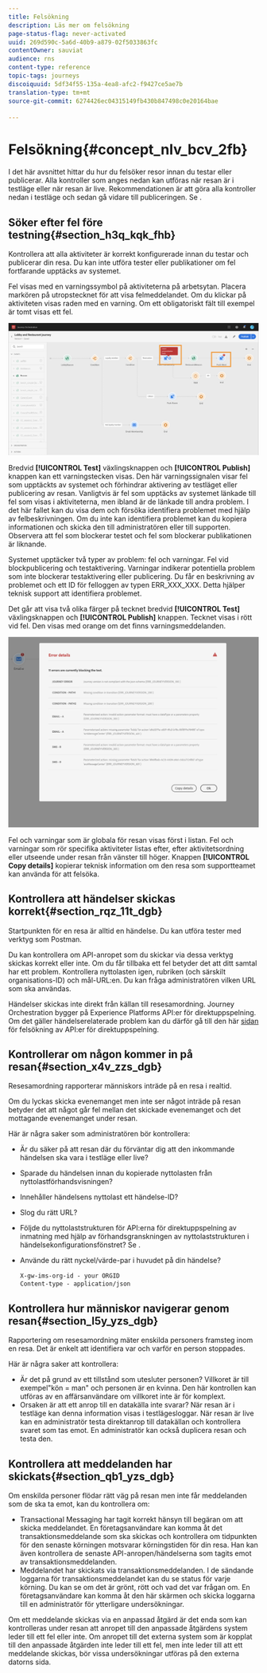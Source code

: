 ```yaml
---
title: Felsökning
description: Läs mer om felsökning
page-status-flag: never-activated
uuid: 269d590c-5a6d-40b9-a879-02f5033863fc
contentOwner: sauviat
audience: rns
content-type: reference
topic-tags: journeys
discoiquuid: 5df34f55-135a-4ea8-afc2-f9427ce5ae7b
translation-type: tm+mt
source-git-commit: 6274426ec04315149fb430b847498c0e20164bae

---
```



# Felsökning{#concept_nlv_bcv_2fb}

I det här avsnittet hittar du hur du felsöker resor innan du testar eller publicerar. Alla kontroller som anges nedan kan utföras när resan är i testläge eller när resan är live. Rekommendationen är att göra alla kontroller nedan i testläge och sedan gå vidare till publiceringen. Se [](../building-journeys/testing-the-journey.md).

## Söker efter fel före testning{#section_h3q_kqk_fhb}

Kontrollera att alla aktiviteter är korrekt konfigurerade innan du testar och publicerar din resa. Du kan inte utföra tester eller publikationer om fel fortfarande upptäcks av systemet.

Fel visas med en varningssymbol på aktiviteterna på arbetsytan. Placera markören på utropstecknet för att visa felmeddelandet. Om du klickar på aktiviteten visas raden med en varning. Om ett obligatoriskt fält till exempel är tomt visas ett fel.

![](../assets/journey63.png)

Bredvid **[!UICONTROL Test]** växlingsknappen och **[!UICONTROL Publish]** knappen kan ett varningstecken visas. Den här varningssignalen visar fel som upptäckts av systemet och förhindrar aktivering av testläget eller publicering av resan. Vanligtvis är fel som upptäcks av systemet länkade till fel som visas i aktiviteterna, men ibland är de länkade till andra problem. I det här fallet kan du visa dem och försöka identifiera problemet med hjälp av felbeskrivningen. Om du inte kan identifiera problemet kan du kopiera informationen och skicka den till administratören eller till supporten. Observera att fel som blockerar testet och fel som blockerar publikationen är liknande.

Systemet upptäcker två typer av problem: fel och varningar. Fel vid blockpublicering och testaktivering. Varningar indikerar potentiella problem som inte blockerar testaktivering eller publicering. Du får en beskrivning av problemet och ett ID för felloggen av typen ERR_XXX_XXX. Detta hjälper teknisk support att identifiera problemet.

Det går att visa två olika färger på tecknet bredvid **[!UICONTROL Test]** växlingsknappen och **[!UICONTROL Publish]** knappen. Tecknet visas i rött vid fel. Den visas med orange om det finns varningsmeddelanden.

![](../assets/journey75.png)

Fel och varningar som är globala för resan visas först i listan. Fel och varningar som rör specifika aktiviteter listas efter, efter aktivitetsordning eller utseende under resan från vänster till höger. Knappen **[!UICONTROL Copy details]** kopierar teknisk information om den resa som supportteamet kan använda för att felsöka.

## Kontrollera att händelser skickas korrekt{#section_rqz_11t_dgb}

Startpunkten för en resa är alltid en händelse. Du kan utföra tester med verktyg som Postman.

Du kan kontrollera om API-anropet som du skickar via dessa verktyg skickas korrekt eller inte. Om du får tillbaka ett fel betyder det att ditt samtal har ett problem. Kontrollera nyttolasten igen, rubriken (och särskilt organisations-ID) och mål-URL:en. Du kan fråga administratören vilken URL som ska användas.

Händelser skickas inte direkt från källan till resesamordning. Journey Orchestration bygger på Experience Platforms API:er för direktuppspelning. Om det gäller händelserelaterade problem kan du därför gå till den här [sidan](https://www.adobe.io/apis/experienceplatform/home/data-ingestion/data-ingestion-services.html#!api-specification/markdown/narrative/technical_overview/streaming_ingest/streaming_ingestion_FAQ.md) för felsökning av API:er för direktuppspelning.

## Kontrollerar om någon kommer in på resan{#section_x4v_zzs_dgb}

Resesamordning rapporterar människors inträde på en resa i realtid.

Om du lyckas skicka evenemanget men inte ser något inträde på resan betyder det att något går fel mellan det skickade evenemanget och det mottagande evenemanget under resan.

Här är några saker som administratören bör kontrollera:

* Är du säker på att resan där du förväntar dig att den inkommande händelsen ska vara i testläge eller live?
* Sparade du händelsen innan du kopierade nyttolasten från nyttolastförhandsvisningen?
* Innehåller händelsens nyttolast ett händelse-ID?
* Slog du rätt URL?
* Följde du nyttolaststrukturen för API:erna för direktuppspelning av inmatning med hjälp av förhandsgranskningen av nyttolaststrukturen i händelsekonfigurationsfönstret? Se [](../event/previewing-the-payload.md).
* Använde du rätt nyckel/värde-par i huvudet på din händelse?

   ```
   X-gw-ims-org-id - your ORGID
   Content-type - application/json
   ```

## Kontrollera hur människor navigerar genom resan{#section_l5y_yzs_dgb}

Rapportering om resesamordning mäter enskilda personers framsteg inom en resa. Det är enkelt att identifiera var och varför en person stoppades.

Här är några saker att kontrollera:

* Är det på grund av ett tillstånd som utesluter personen? Villkoret är till exempel&quot;kön = man&quot; och personen är en kvinna. Den här kontrollen kan utföras av en affärsanvändare om villkoret inte är för komplext.
* Orsaken är att ett anrop till en datakälla inte svarar? När resan är i testläge kan denna information visas i testlägesloggar. När resan är live kan en administratör testa direktanrop till datakällan och kontrollera svaret som tas emot. En administratör kan också duplicera resan och testa den.

## Kontrollera att meddelanden har skickats{#section_qb1_yzs_dgb}

Om enskilda personer flödar rätt väg på resan men inte får meddelanden som de ska ta emot, kan du kontrollera om:

* Transactional Messaging har tagit korrekt hänsyn till begäran om att skicka meddelandet. En företagsanvändare kan komma åt det transaktionsmeddelande som ska skickas och kontrollera om tidpunkten för den senaste körningen motsvarar körningstiden för din resa. Han kan även kontrollera de senaste API-anropen/händelserna som tagits emot av transaktionsmeddelanden.
* Meddelandet har skickats via transaktionsmeddelanden. I de sändande loggarna för transaktionsmeddelandet kan du se status för varje körning. Du kan se om det är grönt, rött och vad det var frågan om. En företagsanvändare kan komma åt den här skärmen och skicka loggarna till en administratör för ytterligare undersökningar.

Om ett meddelande skickas via en anpassad åtgärd är det enda som kan kontrolleras under resan att anropet till den anpassade åtgärdens system leder till ett fel eller inte. Om anropet till det externa system som är kopplat till den anpassade åtgärden inte leder till ett fel, men inte leder till att ett meddelande skickas, bör vissa undersökningar utföras på den externa datorns sida.


